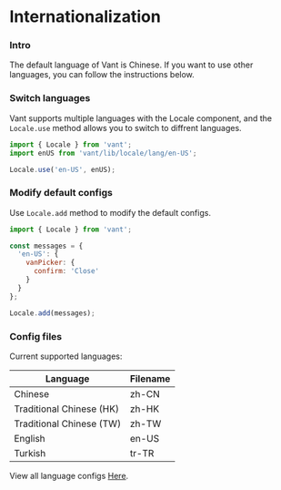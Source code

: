 # Internationalization

### Intro

The default language of Vant is Chinese. If you want to use other languages, you can follow the instructions below.

### Switch languages

Vant supports multiple languages with the Locale component, and the `Locale.use` method allows you to switch to diffrent languages.

```js
import { Locale } from 'vant';
import enUS from 'vant/lib/locale/lang/en-US';

Locale.use('en-US', enUS);
```

### Modify default configs

Use `Locale.add` method to modify the default configs.

```js
import { Locale } from 'vant';

const messages = {
  'en-US': {
    vanPicker: {
      confirm: 'Close'
    }
  }
};

Locale.add(messages);
```

### Config files

Current supported languages:

| Language | Filename |
|------|------|
| Chinese | zh-CN |
| Traditional Chinese (HK) | zh-HK |
| Traditional Chinese (TW) | zh-TW |
| English | en-US |
| Turkish | tr-TR |

View all language configs [Here](https://github.com/youzan/vant/tree/dev/packages/locale/lang).
